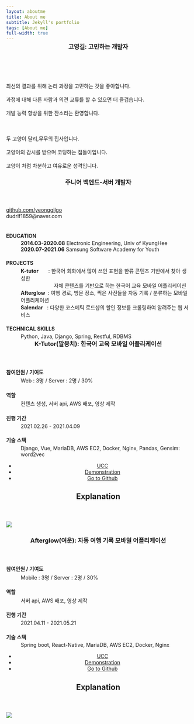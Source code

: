 ```yaml
---
layout: aboutme
title: About me
subtitle: Jekyll's portfolio
tags: [About me]
full-width: true
---
```


<!-- Main -->
<div id="main">

<!-- Two -->
<section id="two" class="spotlights">
	<section>
		<div style="margin-bottom: -36px;">
			<div class="10u">
				<span class="image fit"><img style="max-width: 570px" src="{% link assets/img/mypic1.jpeg %}" alt="" data-position="center center" /></span>
			</div>
		</div>
		<div class="content">
			<div class="inner">
				<header class="major">
					<h3>고영길: 고민하는 개발자</h3>
				</header>
				<div class="row 200%">
					<div class="9u 12u$(medium)" style="padding-top: 30px">
						최선의 결과를 위해 논리 과정을 고민하는 것을 좋아합니다.<br><br>
						과정에 대해 다른 사람과 의견 교류를 할 수 있으면 더 즐겁습니다.  <br><br>
						개발 능력 향상을 위한 잔소리는 환영합니다.
					</div>
					<span class="3u 12u$(medium)">
						<img src="{% link assets/img/Thinking.png %}" alt=""/>
					</span>
				</div>
				<div class="row 200%">
					<div class="9u 12u$(medium)" style="padding-top: 50px">
							두 고양이 달리,무무의 집사입니다.<br><br>
							고양이의 감시를 받으며 코딩하는 집돌이입니다.<br><br>
							고양이 처럼 차분하고 여유로운 성격입니다.
    				</div>
    				<span class="3u 12u$(medium)">
    					<img style="max-width:200px" src="{% link assets/img/dali.jpeg %}" alt=""/>
    				</span>
    			</div>
    		</div>
    	</div>
    </section>
    <section style="margin-bottom: -38px">
    	<span class="image fit"><img src="{% link assets/img/mypic2.jpg %}" alt="" data-position="center center" /></span>
    	<div class="content">
    		<div class="inner">
    			<header class="major">
    				<h3>주니어 백엔드-서버 개발자</h3>
    			</header>
    			<div>
    				<a href="https://github.com/yeonggilgo">github.com/yeonggilgo</a><br>
    				dudrlf1859@naver.com<br>
    				<br>
    				<dl>
    					<dt><h4>EDUCATION</h4></dt>
    					<dd style="margin-top: -15px"><b>2014.03-2020.08</b>&nbsp;Electronic Engineering, Univ of KyungHee</dd>
    					<dd style="margin-bottom: 10px"><b>2020.07-2021.06</b>&nbsp;Samsung Software Academy for Youth</dd>
    					<dt><h4>PROJECTS</h4></dt>
    					<dd style="margin-top: -15px"><b>K-tutor </b>&nbsp;&nbsp;&nbsp;&nbsp;&nbsp;&nbsp;: 한국어 회화에서 많이 쓰인 표현을 한류 콘텐츠 기반에서 찾아 생성한 <br>
    					&nbsp;&nbsp;&nbsp;&nbsp;&nbsp;&nbsp;&nbsp;&nbsp;&nbsp;&nbsp;&nbsp;&nbsp;&nbsp;&nbsp;&nbsp;&nbsp;&nbsp;&nbsp;&nbsp;&nbsp;&nbsp;&nbsp;
    					자체 콘텐츠를 기반으로 하는 한국어 교육 모바일 어플리케이션</dd>
    					<dd><b>Afterglow </b>&nbsp;: 여행 경로, 방문 장소, 찍은 사진들을 자동 기록 / 분류하는 모바일 어플리케이션</dd>
    					<dd style="margin-bottom: 10px"><b>Salendar </b>&nbsp;&nbsp;: 다양한 코스메틱 로드샵의 할인 정보를 크롤링하여 알려주는 웹 서비스</dd>
    					<dt><h4>TECHNICAL SKILLS</h4></dt>
    					<dd style="margin-top: -15px; margin-bottom: 10px">Python, Java, Django, Spring, Restful, RDBMS</dd>
    				</dl>
    			</div>
    		</div>
    	</div>
    </section>
    <section>
    	<div class="image">
    		<img src="{% link assets/img/k-tutor01.png %}" alt="" data-position="25% 25%" />
    	</div>
    	<div class="content">
    		<div class="inner">
    			<header class="major">
    				<h3>K-Tutor(말뭉치): 한국어 교육 모바일 어플리케이션</h3>
    			</header>
				<dl>
					<dt><h4>참여인원 / 기여도</h4></dt>
					<dd style="margin-top: -15px; margin-bottom: 10px"> Web : 3명 / Server : 2명 / 30%</dd>
					<dt><h4>역할</h4></dt>
					<dd style="margin-top: -15px; margin-bottom: 10px">컨텐츠 생성, 서버 api, AWS 배포, 영상 제작</dd>
					<dt><h4>진행 기간</h4></dt>
					<dd style="margin-top: -15px; margin-bottom: 10px"> 2021.02.26 - 2021.04.09</dd>
					<dt><h4>기술 스택</h4></dt>
					<dd style="margin-top: -15px; margin-bottom: 10px"> Django, Vue, MariaDB, AWS EC2, Docker, Nginx, Pandas, Gensim: word2vec</dd>
				</dl>
    			<ul align="center" class="actions">
    				<li><a href="https://youtu.be/-AXplbUd5oY" class="button">UCC</a></li>
    				<li><a href="https://youtu.be/jfnN_r_visU" class="button">Demonstration</a></li>
    				<li><a href="https://github.com/yeonggilgo/k-tutor" class="button">Go to Github</a></li>
    			</ul>
    		</div>
    	</div>
    </section>

</section>

<!-- Three -->
<section id="three">
	<div class="inner">
		<header class="major">
			<h2>Explanation</h2>
		</header>
		<span class="image main"><img src="{% link assets/img/k-tutor02.png %}"/></span>
	</div>
</section>

<section id="two" class="spotlights">
    <section>
    	<div class="image">
    		<img src="{% link assets/img/afterglow01.png %}" alt="" data-position="25% 25%" />
    	</div>
    	<div class="content">
    		<div class="inner">
    			<header class="major">
    				<h3>Afterglow(여운): 자동 여행 기록 모바일 어플리케이션</h3>
    			</header>
				<dl>
					<dt><h4>참여인원 / 기여도</h4></dt>
					<dd style="margin-top: -15px; margin-bottom: 10px"> Mobile : 3명 / Server : 2명 / 30%</dd>
					<dt><h4>역할</h4></dt>
					<dd style="margin-top: -15px; margin-bottom: 10px">서버 api, AWS 배포, 영상 제작</dd>
					<dt><h4>진행 기간</h4></dt>
					<dd style="margin-top: -15px; margin-bottom: 10px"> 2021.04.11 - 2021.05.21</dd>
					<dt><h4>기술 스택</h4></dt>
					<dd style="margin-top: -15px; margin-bottom: 10px"> Spring boot, React-Native, MariaDB, AWS EC2, Docker, Nginx</dd>
				</dl>
    			<ul align="center" class="actions">
    				<li><a href="https://youtu.be/eXq92L7ck0s" class="button">UCC</a></li>
    				<li><a href="https://youtu.be/dsKoFuJl8U0" class="button">Demonstration</a></li>
    				<li><a href="https://github.com/yeonggilgo/afterglow" class="button">Go to Github</a></li>
    			</ul>
    		</div>
    	</div>
    </section>
</section>
<section id="three">
	<div class="inner">
		<header class="major">
			<h2>Explanation</h2>
		</header>
		<span class="image main"><img src="{% link assets/img/afterglow02.png %}"/></span>
	</div>
</section>

</div>

